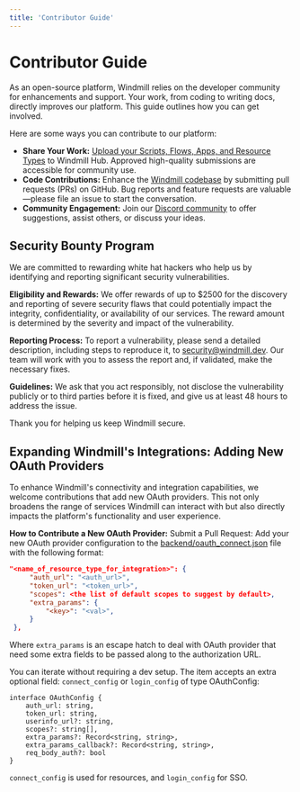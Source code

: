 ```yaml
---
title: 'Contributor Guide'
---
```


# Contributor Guide

As an open-source platform, Windmill relies on the developer community for enhancements and support. Your work, from coding to writing docs, directly improves our platform. This guide outlines how you can get involved.

Here are some ways you can contribute to our platform:

- **Share Your Work:** [Upload your Scripts, Flows, Apps, and Resource Types](../1_share_on_hub/index.md) to Windmill Hub. Approved high-quality submissions are accessible for community use.
- **Code Contributions:** Enhance the [Windmill codebase](https://github.com/windmill-labs/windmill) by submitting pull requests (PRs) on GitHub. Bug reports and feature requests are valuable—please file an issue to start the conversation.
- **Community Engagement:** Join our [Discord community](https://discord.com/invite/V7PM2YHsPB) to offer suggestions, assist others, or discuss your ideas.

## Security Bounty Program

We are committed to rewarding white hat hackers who help us by identifying and reporting significant security vulnerabilities.

**Eligibility and Rewards:**
We offer rewards of up to $2500 for the discovery and reporting of severe security flaws that could potentially impact the integrity, confidentiality, or availability of our services.
The reward amount is determined by the severity and impact of the vulnerability.

**Reporting Process:**
To report a vulnerability, please send a detailed description, including steps to reproduce it, to security@windmill.dev.
Our team will work with you to assess the report and, if validated, make the necessary fixes.

**Guidelines:**
We ask that you act responsibly, not disclose the vulnerability publicly or to third parties before it is fixed, and give us at least 48 hours to address the issue.

Thank you for helping us keep Windmill secure.

## Expanding Windmill's Integrations: Adding New OAuth Providers

To enhance Windmill's connectivity and integration capabilities, we welcome contributions that add new OAuth providers. This not only broadens the range of services Windmill can interact with but also directly impacts the platform's functionality and user experience.

**How to Contribute a New OAuth Provider:**
Submit a Pull Request: Add your new OAuth provider configuration to the [backend/oauth_connect.json](https://github.com/windmill-labs/windmill/blob/main/backend/oauth_connect.json) file with the following format:

```json
"<name_of_resource_type_for_integration>": {
     "auth_url": "<auth_url>",
     "token_url": "<token_url>",
     "scopes": <the list of default scopes to suggest by default>,
     "extra_params": {
         "<key>": "<val>",
     }
 },
```

Where `extra_params` is an escape hatch to deal with OAuth provider that need
some extra fields to be passed along to the authorization URL.

You can iterate without requiring a dev setup. The item accepts an extra optional field: `connect_config` or `login_config` of type OAuthConfig:

```
interface OAuthConfig {
    auth_url: string,
    token_url: string,
    userinfo_url?: string,
    scopes?: string[],
    extra_params?: Record<string, string>,
    extra_params_callback?: Record<string, string>,
    req_body_auth?: bool
}
```

`connect_config` is used for resources, and `login_config` for SSO.
